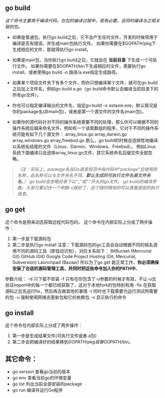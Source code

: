 ## go build
*这个命令主要用于编译代码。在包的编译过程中，若有必要，会同时编译与之相关联的包。*

- 如果是普通包，执行go build之后，它不会产生任何文件，开发的时候常用于编译是否有错误，并生成main包执行文件。
如果你需要在$GOPATH/pkg下生成相应的文件，那就得执行go install。

- 如果是main包，当你执行go build之后，它就会在 __当前目录__ 下生成一个可执行文件。
如果你需要在$GOPATH/bin下生成相应的文件，需要执行go install，或者使用go build -o 路径/a.exe指定生成路径。

- 如果某个项目文件夹下有多个文件，而你只想编译某个文件，就可在go build之后加上文件名，例如go build a.go（go build命令默认会编译当前目录下的所有go文件）。

- 你也可以指定编译输出的文件名，指定go build -o astaxie.exe，默认情况是你的package名(非main包)，或者是第一个源文件的文件名(main包)。

- 如果你的源代码针对不同的操作系统需要不同的处理，那么你可以根据不同的操作系统后缀来命名文件。例如有一个读取数组的程序，它对于不同的操作系统可能有如下几个源文件：
array_linux.go array_darwin.go array_windows.go array_freebsd.go
那么，go build的时候会选择性地编译以系统名结尾的文件（Linux、Darwin、Windows、Freebsd）。
例如Linux系统下面编译只会选择array_linux.go文件，其它系统命名后缀文件全部忽略。

> *（注：实际上，package名在Go语言规范中指代码中“package”后使用的名称，此名称可以与文件夹名不同。__默认生成的可执行文件名是文件夹名__。）*
> *go build会忽略目录下以“_”或“.”开头的go文件。*
> *go build的编译参数。大家只要记住一个参数-v就好了，这个随时随地的可以查看底层的执行信息。*

## go get
这个命令是用来动态获取远程代码包的。
这个命令在内部实际上分成了两步操作：
1. 第一步是下载源码包
2. 第二步是执行go install
注意：下载源码包的go工具会自动根据不同的域名调用不同的源码工具（即自动识别），对应关系如下：
BitBucket (Mercurial Git)
GitHub (Git)
Google Code Project Hosting (Git, Mercurial, Subversion)
Launchpad (Bazaar)
所以为了go get 能正常工作，__你必须确保安装了合适的源码管理工具，并同时把这些命令加入你的PATH中__。

参数介绍：
-d 只下载不安装
-f 只有在你包含了-u参数的时候才有效，不让-u去验证import中的每一个都已经获取了，这对于本地fork的包特别有用
-fix 在获取源码之后先运行fix，然后再去做其他的事情
-t 同时也下载需要为运行测试所需要的包
-u 强制使用网络去更新包和它的依赖包
-v 显示执行的命令


## go install
这个命令在内部实际上分成了两步操作：
1. 第一步是生成结果文件(可执行文件或者.a包)
2. 第二步会把编译好的结果移到$GOPATH/pkg或者$GOPATH/bin。


## 其它命令：
- go version 查看go当前的版本
- go env 查看当前go的环境变量
- go list 列出当前全部安装的package
- go run 编译并运行Go程序




